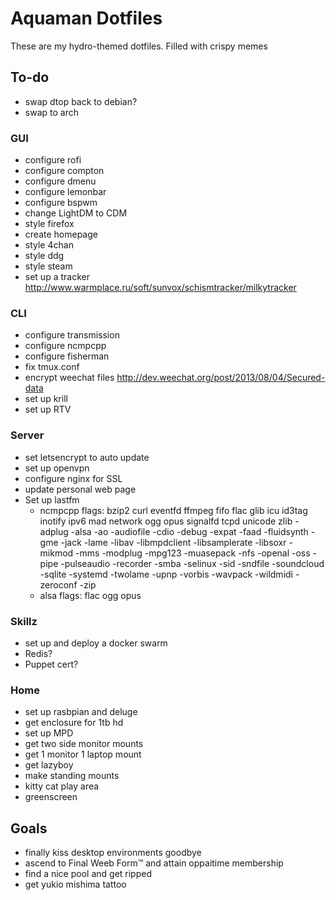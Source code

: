 # Aquaman Dotfiles
These are my hydro-themed dotfiles. Filled with crispy memes
## To-do
* swap dtop back to debian?
* swap to arch

### GUI
* configure rofi
* configure compton
* configure dmenu
* configure lemonbar
* configure bspwm
* change LightDM to CDM
* style firefox
* create homepage
* style 4chan
* style ddg
* style steam
* set up a tracker http://www.warmplace.ru/soft/sunvox/schismtracker/milkytracker

### CLI
* configure transmission
* configure ncmpcpp
* configure fisherman
* fix tmux.conf
* encrypt weechat files http://dev.weechat.org/post/2013/08/04/Secured-data
* set up krill
* set up RTV

### Server
* set letsencrypt to auto update
* set up openvpn
* configure nginx for SSL
* update personal web page
* Set up lastfm
  * ncmpcpp flags: bzip2 curl eventfd ffmpeg fifo flac glib icu id3tag inotify ipv6 mad network ogg opus signalfd tcpd unicode zlib -adplug -alsa -ao -audiofile -cdio -debug -expat -faad -fluidsynth -gme -jack -lame -libav -libmpdclient -libsamplerate -libsoxr -mikmod -mms -modplug  -mpg123 -muasepack -nfs -openal -oss -pipe -pulseaudio -recorder -smba -selinux -sid -sndfile -soundcloud -sqlite -systemd  -twolame -upnp -vorbis -wavpack -wildmidi -zeroconf -zip
  * alsa flags:  flac ogg opus
### Skillz
* set up and deploy a docker swarm
* Redis?
* Puppet cert?

### Home
* set up rasbpian and deluge
* get enclosure for 1tb hd
* set up MPD
* get two side monitor mounts
* get 1 monitor 1 laptop mount
* get lazyboy
* make standing mounts
* kitty cat play area
* greenscreen

## Goals
* finally kiss desktop environments goodbye
* ascend to Final Weeb Form™ and attain oppaitime membership
* find a nice pool and get ripped
* get yukio mishima tattoo
